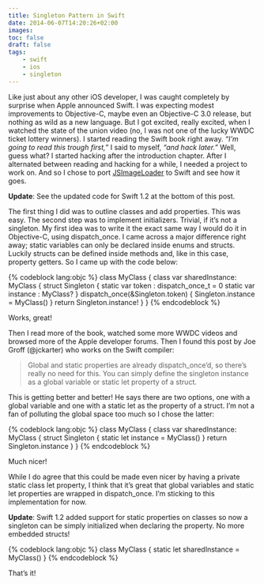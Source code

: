```yaml
---
title: Singleton Pattern in Swift
date: 2014-06-07T14:20:26+02:00
images:
toc: false
draft: false
tags:
    - swift
    - ios
    - singleton
---
```


Like just about any other iOS developer, I was caught completely by surprise when Apple announced Swift.
I was expecting modest improvements to Objective-C, maybe even an Objective-C 3.0 release, but nothing as wild as a new language.
But I got excited, really excited, when I watched the state of the union video (no, I was not one of the lucky WWDC ticket lottery winners).
I started reading the Swift book right away. _“I’m going to read this trough first,”_ I said to myself, _“and hack later.”_
Well, guess what? I started hacking after the introduction chapter. After I alternated between reading and hacking for a while,
I needed a project to work on. And so I chose to port [JSImageLoader](https://github.com/jernejstrasner/JSImageLoader) to Swift and see how it goes.

__Update__: See the updated code for Swift 1.2 at the bottom of this post.

The first thing I did was to outline classes and add properties. This was easy. The second step was to implement initializers.
Trivial, if it’s not a singleton. My first idea was to write it the exact same way I would do it in Objective-C, using dispatch_once.
I came across a major difference right away; static variables can only be declared inside enums and structs.
Luckily structs can be defined inside methods and, like in this case, property getters. So I came up with the code below:

{% codeblock lang:objc %}
class MyClass {
    class var sharedInstance: MyClass {
        struct Singleton {
            static var token : dispatch_once_t = 0
            static var instance : MyClass?
        }
        dispatch_once(&Singleton.token) {
            Singleton.instance = MyClass()
        }
        return Singleton.instance!
    }
}
{% endcodeblock %}

Works, great!

Then I read more of the book, watched some more WWDC videos and browsed more of the Apple developer forums.
Then I found this post by Joe Groff (@jckarter) who works on the Swift compiler:

> Global and static properties are already dispatch_once’d, so there’s really no need for this. You can simply define the singleton instance as a global variable or static let property of a struct.

This is getting better and better! He says there are two options, one with a global variable and one with a static let as the property of a struct.
I’m not a fan of polluting the global space too much so I chose the latter:

{% codeblock lang:objc %}
class MyClass {
    class var sharedInstance: MyClass {
        struct Singleton {
            static let instance = MyClass()
        }
        return Singleton.instance
    }
}
{% endcodeblock %}

Much nicer!

While I do agree that this could be made even nicer by having a private static class let property,
I think that it’s great that global variables and static let properties are wrapped in dispatch_once.
I’m sticking to this implementation for now.

__Update__: Swift 1.2 added support for static properties on classes so now a singleton can be simply initialized when declaring the property. No more embedded structs!

{% codeblock lang:objc %}
class MyClass {
    static let sharedInstance = MyClass()
}
{% endcodeblock %}

That’s it!
